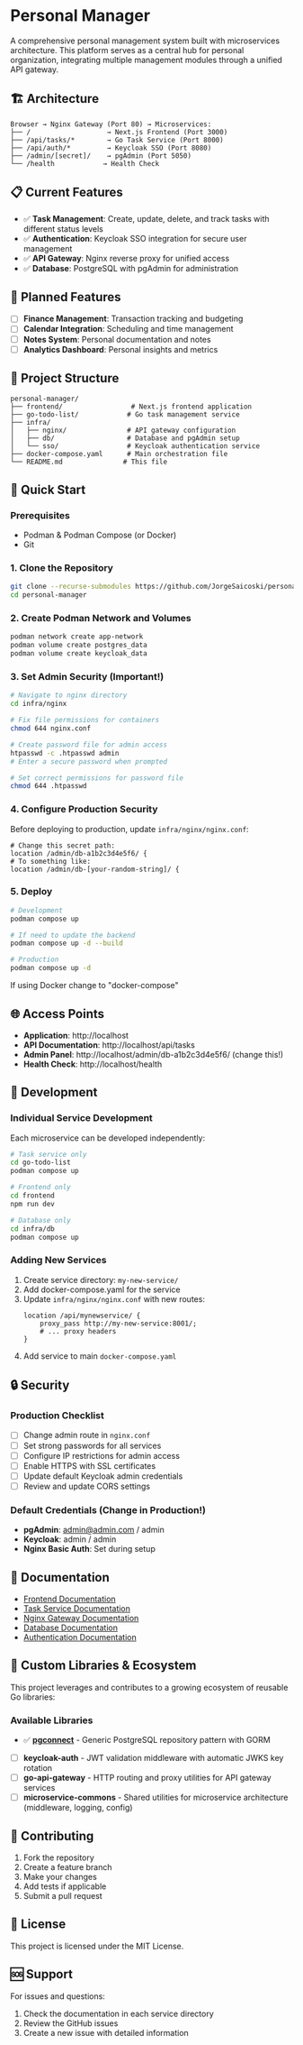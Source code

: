 # Personal Manager

A comprehensive personal management system built with microservices architecture. This platform serves as a central hub for personal organization, integrating multiple management modules through a unified API gateway.

## 🏗️ Architecture

```
Browser → Nginx Gateway (Port 80) → Microservices:
├── /                   → Next.js Frontend (Port 3000)
├── /api/tasks/*        → Go Task Service (Port 8000)
├── /api/auth/*         → Keycloak SSO (Port 8080)
├── /admin/[secret]/    → pgAdmin (Port 5050)
└── /health            → Health Check
```

## 📋 Current Features

- ✅ **Task Management**: Create, update, delete, and track tasks with different status levels
- ✅ **Authentication**: Keycloak SSO integration for secure user management
- ✅ **API Gateway**: Nginx reverse proxy for unified access
- ✅ **Database**: PostgreSQL with pgAdmin for administration

## 🔮 Planned Features

- [ ] **Finance Management**: Transaction tracking and budgeting
- [ ] **Calendar Integration**: Scheduling and time management
- [ ] **Notes System**: Personal documentation and notes
- [ ] **Analytics Dashboard**: Personal insights and metrics

## 📁 Project Structure

```
personal-manager/
├── frontend/                 # Next.js frontend application
├── go-todo-list/            # Go task management service
├── infra/
│   ├── nginx/               # API gateway configuration
│   ├── db/                  # Database and pgAdmin setup
│   └── sso/                 # Keycloak authentication service
├── docker-compose.yaml      # Main orchestration file
└── README.md               # This file
```

## 🚀 Quick Start

### Prerequisites

- Podman & Podman Compose (or Docker)
- Git

### 1. Clone the Repository

```bash
git clone --recurse-submodules https://github.com/JorgeSaicoski/personal-manager.git
cd personal-manager
```

### 2. Create Podman Network and Volumes

```bash
podman network create app-network
podman volume create postgres_data
podman volume create keycloak_data
```

### 3. Set Admin Security (Important!)

```bash
# Navigate to nginx directory
cd infra/nginx

# Fix file permissions for containers
chmod 644 nginx.conf

# Create password file for admin access
htpasswd -c .htpasswd admin
# Enter a secure password when prompted

# Set correct permissions for password file
chmod 644 .htpasswd
```


### 4. Configure Production Security

Before deploying to production, update `infra/nginx/nginx.conf`:

```nginx
# Change this secret path:
location /admin/db-a1b2c3d4e5f6/ {
# To something like:
location /admin/db-[your-random-string]/ {
```

### 5. Deploy

```bash
# Development
podman compose up

# If need to update the backend
podman compose up -d --build

# Production  
podman compose up -d
```
If using Docker change to "docker-compose"

## 🌐 Access Points

- **Application**: http://localhost
- **API Documentation**: http://localhost/api/tasks
- **Admin Panel**: http://localhost/admin/db-a1b2c3d4e5f6/ (change this!)
- **Health Check**: http://localhost/health

## 🔧 Development

### Individual Service Development

Each microservice can be developed independently:

```bash
# Task service only
cd go-todo-list
podman compose up

# Frontend only  
cd frontend
npm run dev

# Database only
cd infra/db
podman compose up
```

### Adding New Services

1. Create service directory: `my-new-service/`
2. Add docker-compose.yaml for the service
3. Update `infra/nginx/nginx.conf` with new routes:
   ```nginx
   location /api/mynewservice/ {
       proxy_pass http://my-new-service:8001/;
       # ... proxy headers
   }
   ```
4. Add service to main `docker-compose.yaml`

## 🔒 Security

### Production Checklist

- [ ] Change admin route in `nginx.conf`
- [ ] Set strong passwords for all services
- [ ] Configure IP restrictions for admin access
- [ ] Enable HTTPS with SSL certificates
- [ ] Update default Keycloak admin credentials
- [ ] Review and update CORS settings

### Default Credentials (Change in Production!)

- **pgAdmin**: admin@admin.com / admin
- **Keycloak**: admin / admin
- **Nginx Basic Auth**: Set during setup

## 📖 Documentation

- [Frontend Documentation](frontend/README.md)
- [Task Service Documentation](go-todo-list/README.md)
- [Nginx Gateway Documentation](infra/nginx/README.md)
- [Database Documentation](infra/db/README.md)
- [Authentication Documentation](infra/sso/README.md)

## 🔧 Custom Libraries & Ecosystem

This project leverages and contributes to a growing ecosystem of reusable Go libraries:

### Available Libraries
- ✅ **[pgconnect](https://github.com/JorgeSaicoski/pgconnect)** - Generic PostgreSQL repository pattern with GORM
- [ ] **keycloak-auth** - JWT validation middleware with automatic JWKS key rotation
- [ ] **go-api-gateway** - HTTP routing and proxy utilities for API gateway services
- [ ] **microservice-commons** - Shared utilities for microservice architecture (middleware, logging, config)

## 🤝 Contributing

1. Fork the repository
2. Create a feature branch
3. Make your changes
4. Add tests if applicable
5. Submit a pull request

## 📄 License

This project is licensed under the MIT License.

## 🆘 Support

For issues and questions:
1. Check the documentation in each service directory
2. Review the GitHub issues
3. Create a new issue with detailed information